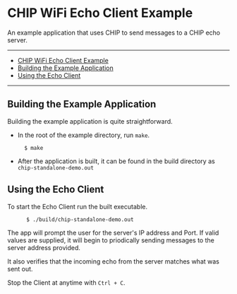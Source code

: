 # CHIP WiFi Echo Client Example

An example application that uses CHIP to send messages to a CHIP echo server.

---

-   [CHIP WiFi Echo Client Example](#chip-wifi-echo-client-example)
-   [Building the Example Application](#building-the-example-application)
-   [Using the Echo Client](#using-the-echo-client)

---

## Building the Example Application

Building the example application is quite straightforward.

-   In the root of the example directory, run `make`.

          $ make

-   After the application is built, it can be found in the build directory as
    `chip-standalone-demo.out`

## Using the Echo Client

To start the Echo Client run the built executable.

          $ ./build/chip-standalone-demo.out

The app will prompt the user for the server's IP address and Port. If valid
values are supplied, it will begin to priodically sending messages to the server
address provided.

It also verifies that the incoming echo from the server matches what was sent
out.

Stop the Client at anytime with `Ctrl + C`.
